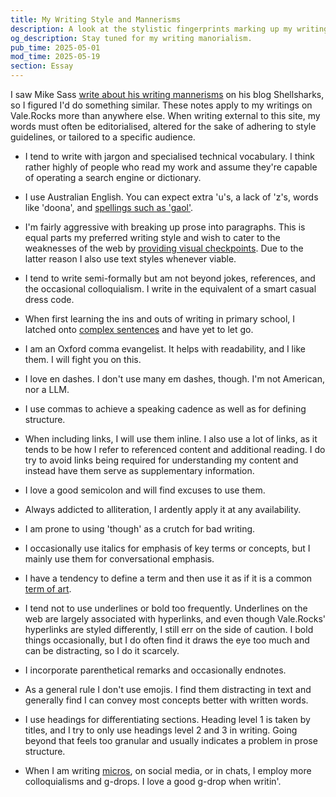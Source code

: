 ```yaml
---
title: My Writing Style and Mannerisms
description: A look at the stylistic fingerprints marking up my writing. Covering and vaguely justifying my spellings, use of punctuation, sentence structure, and other prose crimes. 
og_description: Stay tuned for my writing manorialism. 
pub_time: 2025-05-01
mod_time: 2025-05-19
section: Essay
---
```


I saw Mike Sass [write about his writing mannerisms](https://shellsharks.com/writing-mannerisms) on his blog Shellsharks, so I figured I'd do something similar. These notes apply to my writings on Vale.Rocks more than anywhere else. When writing external to this site, my words must often be editorialised, altered for the sake of adhering to style guidelines, or tailored to a specific audience.

- I tend to write with jargon and specialised technical vocabulary. I think rather highly of people who read my work and assume they're capable of operating a search engine or dictionary.

- I use Australian English. You can expect extra 'u's, a lack of 'z's, words like 'doona', and [spellings such as 'gaol'](/micros/20250217-0921).

- I'm fairly aggressive with breaking up prose into paragraphs. This is equal parts my preferred writing style and wish to cater to the weaknesses of the web by [providing visual checkpoints](/posts/the-design-of-this-site#reading-checkpoints). Due to the latter reason I also use text styles whenever viable.

- I tend to write semi-formally but am not beyond jokes, references, and the occasional colloquialism. I write in the equivalent of a smart casual dress code.

- When first learning the ins and outs of writing in primary school, I latched onto [complex sentences](https://en.wikipedia.org/wiki/Sentence_clause_structure#Complex_and_compound-complex_sentences) and have yet to let go.

- I am an Oxford comma evangelist. It helps with readability, and I like them. I will fight you on this.

- I love en dashes. I don't use many em dashes, though. I'm not American, nor a LLM.

- I use commas to achieve a speaking cadence as well as for defining structure.

- When including links, I will use them inline. I also use a lot of links, as it tends to be how I refer to referenced content and additional reading. I do try to avoid links being required for understanding my content and instead have them serve as supplementary information.

- I love a good semicolon and will find excuses to use them.

- Always addicted to alliteration, I ardently apply it at any availability.

- I am prone to using 'though' as a crutch for bad writing.

- I occasionally use italics for emphasis of key terms or concepts, but I mainly use them for conversational emphasis.

- I have a tendency to define a term and then use it as if it is a common [term of art](https://en.wiktionary.org/wiki/term_of_art).

- I tend not to use underlines or bold too frequently. Underlines on the web are largely associated with hyperlinks, and even though Vale.Rocks' hyperlinks are styled differently, I still err on the side of caution. I bold things occasionally, but I do often find it draws the eye too much and can be distracting, so I do it scarcely.

- I incorporate parenthetical remarks and occasionally endnotes.

- As a general rule I don't use emojis. I find them distracting in text and generally find I can convey most concepts better with written words.

- I use headings for differentiating sections. Heading level 1 is taken by titles, and I try to only use headings level 2 and 3 in writing. Going beyond that feels too granular and usually indicates a problem in prose structure.

- When I am writing [micros](/micros), on social media, or in chats, I employ more colloquialisms and g-drops. I love a good g-drop when writin'.

